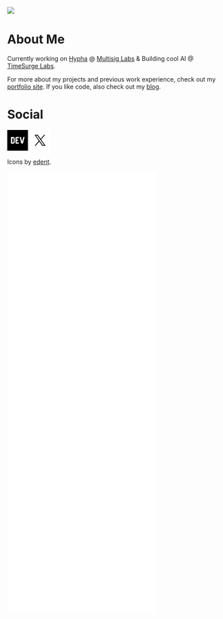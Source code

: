 ![](https://komarev.com/ghpvc/?username=your-github-username)

# About Me

Currently working on [Hypha](https://www.hypha.sh/) @ [Multisig Labs](https://github.com/multisig-labs/) & Building cool AI @ [TimeSurge Labs](https://github.com/TimeSurgeLabs).

For more about my projects and previous work experience, check out my [portfolio site](https://www.chand1012.dev/). If you like code, also check out my [blog](https://dev.to/chand1012).

# Social

[<img height=48 width=48 src="https://raw.githubusercontent.com/edent/SuperTinyIcons/refs/heads/master/images/svg/dev_to.svg"/>](https://dev.to/chand1012)
[<img height=48 width=48 src="https://raw.githubusercontent.com/edent/SuperTinyIcons/refs/heads/master/images/svg/x.svg"/>](https://x.com/Chand1012Dev)

Icons by [edent](https://github.com/edent/SuperTinyIcons).

[![chand1012's github stats](https://github.com/chand1012/chand1012/raw/master/github-metrics.svg)](https://github.com/lowlighter/metrics)
